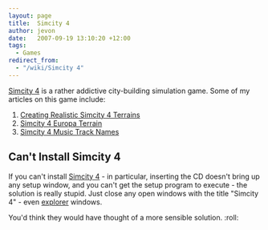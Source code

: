 ```yaml
---
layout: page
title:  Simcity 4
author: jevon
date:   2007-09-19 13:10:20 +12:00
tags:
  - Games
redirect_from:
  - "/wiki/Simcity 4"
---
```


[Simcity 4](Simcity_4.md) is a rather addictive city-building simulation game. Some of my articles on this game include:

1. [Creating Realistic Simcity 4 Terrains](Creating_Realistic_Simcity_4_Terrains.md)
1. [Simcity 4 Europa Terrain](Simcity_4_Europa_Terrain.md)
1. [Simcity 4 Music Track Names](Simcity_4_Music_Track_Names.md)

## Can't Install Simcity 4
If you can't install [Simcity 4](Simcity_4.md) - in particular, inserting the CD doesn't bring up any setup window, and you can't get the setup program to execute - the solution is really stupid. Just close any open windows with the title "Simcity 4" - even [explorer](explorer.md) windows.

You'd think they would have thought of a more sensible solution. :roll:
